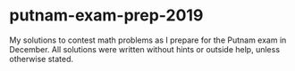 # putnam-exam-prep-2019
My solutions to contest math problems as I prepare for the Putnam exam in December. All solutions were written without hints or outside help, unless otherwise stated.
